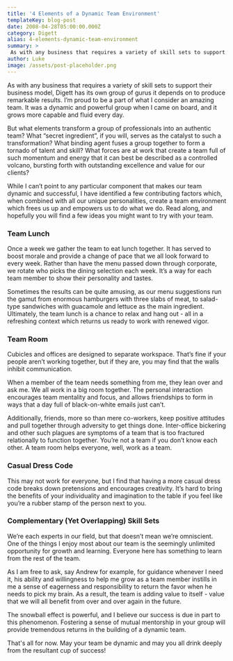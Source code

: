 ```yaml
---
title: '4 Elements of a Dynamic Team Environment'
templateKey: blog-post
date: 2008-04-28T05:00:00.000Z
category: Digett
alias: 4-elements-dynamic-team-environment
summary: > 
 As with any business that requires a variety of skill sets to support their business model, Digett has its own group of gurus it depends on to produce remarkable results. I’m proud to be a part of what I consider an amazing team. It was a dynamic and powerful group when I came on board, and it grows more capable and fluid every day.
author: Luke
image: /assets/post-placeholder.png
---
```


As with any business that requires a variety of skill sets to support their business model, Digett has its own group of gurus it depends on to produce remarkable results. I’m proud to be a part of what I consider an amazing team. It was a dynamic and powerful group when I came on board, and it grows more capable and fluid every day.

But what elements transform a group of professionals into an authentic team? What “secret ingredient”, if you will, serves as the catalyst to such a transformation? What binding agent fuses a group together to form a tornado of talent and skill? What forces are at work that create a team full of such momentum and energy that it can best be described as a controlled volcano, bursting forth with outstanding excellence and value for our clients?

While I can’t point to any particular component that makes our team dynamic and successful, I have identified a few contributing factors which, when combined with all our unique personalities, create a team environment which frees us up and empowers us to do what we do. Read along, and hopefully you will find a few ideas you might want to try with your team.

### Team Lunch

Once a week we gather the team to eat lunch together. It has served to boost morale and provide a change of pace that we all look forward to every week. Rather than have the menu passed down through corporate, we rotate who picks the dining selection each week. It’s a way for each team member to show their personality and tastes.

Sometimes the results can be quite amusing, as our menu suggestions run the gamut from enormous hamburgers with three slabs of meat, to salad-type sandwiches with guacamole and lettuce as the main ingredient. Ultimately, the team lunch is a chance to relax and hang out - all in a refreshing context which returns us ready to work with renewed vigor.

### Team Room

Cubicles and offices are designed to separate workspace. That’s fine if your people aren’t working together, but if they are, you may find that the walls inhibit communication.

When a member of the team needs something from me, they lean over and ask me. We all work in a big room together. The personal interaction encourages team mentality and focus, and allows friendships to form in ways that a day full of black-on-white emails just can’t.

Additionally, friends, more so than mere co-workers, keep positive attitudes and pull together through adversity to get things done. Inter-office bickering and other such plagues are symptoms of a team that is too fractured relationally to function together. You’re not a team if you don’t know each other. A team room helps everyone, well, work as a team.

### Casual Dress Code

This may not work for everyone, but I find that having a more casual dress code breaks down pretensions and encourages creativity. It’s hard to bring the benefits of your individuality and imagination to the table if you feel like you’re a rubber stamp of the person next to you.

### Complementary (Yet Overlapping) Skill Sets

We’re each experts in our field, but that doesn’t mean we’re omniscient. One of the things I enjoy most about our team is the seemingly unlimited opportunity for growth and learning. Everyone here has something to learn from the rest of the team.

As I am free to ask, say Andrew for example, for guidance whenever I need it, his ability and willingness to help me grow as a team member instills in me a sense of eagerness and responsibility to return the favor when he needs to pick my brain. As a result, the team is adding value to itself - value that we will all benefit from over and over again in the future.

The snowball effect is powerful, and I believe our success is due in part to this phenomenon. Fostering a sense of mutual mentorship in your group will provide tremendous returns in the building of a dynamic team.

That's all for now. May your team be dynamic and may you all drink deeply from the resultant cup of success!